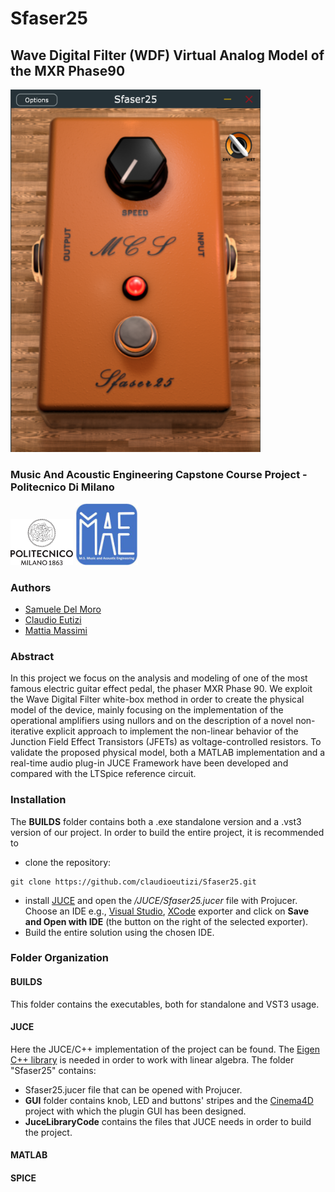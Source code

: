 # Sfaser25
## Wave Digital Filter (WDF) Virtual Analog Model of the MXR Phase90 

<img src="Assets/Sfaser25.png" alt="sfaser" width="400"/>

### Music And Acoustic Engineering Capstone Course Project - Politecnico Di Milano

<p float = "center">
    <img src="Assets/Logo_Politecnico_Milano.png" alt="polilogo" width="100"/>
    <img src="Assets/MAE Logo.jpeg" alt="maelogo" width="100"/>
</p>

### Authors
* [Samuele Del Moro](https://github.com/SamueleDelMoro)
* [Claudio Eutizi](https://github.com/claudioeutizi)
* [Mattia Massimi](https://github.com/mattiamassimi)
### Abstract
In this project we focus on the analysis and modeling of one of the most famous electric guitar effect pedal, the phaser MXR Phase 90. We exploit the Wave Digital Filter white-box method in order to create the physical model of the device, mainly focusing on the implementation of the operational amplifiers using nullors and on the description of a novel non-iterative explicit approach to implement the non-linear behavior of the Junction Field Effect Transistors (JFETs) as voltage-controlled resistors. To validate the proposed physical model, both a MATLAB implementation and a real-time audio plug-in JUCE Framework have been developed and compared with the LTSpice reference circuit.
### Installation
The **BUILDS** folder contains both a .exe standalone version and a .vst3 version of our project. In order to build the entire project, it is recommended to
* clone the repository:
```
git clone https://github.com/claudioeutizi/Sfaser25.git
```
* install [JUCE](https://juce.com/get-juce/) and open the _/JUCE/Sfaser25.jucer_ file with Projucer. Choose an IDE e.g., [Visual Studio](https://visualstudio.microsoft.com/it/), [XCode](https://apps.apple.com/it/app/xcode/id497799835?mt=12) exporter and click on **Save and Open with IDE** (the button on the right of the selected exporter).
* Build the entire solution using the chosen IDE.

### Folder Organization
#### BUILDS
This folder contains the executables, both for standalone and VST3 usage. 
#### JUCE
Here the JUCE/C++ implementation of the project can be found. The [Eigen C++ library](http://eigen.tuxfamily.org/index.php?title=Main_Page#Download) is needed in order to work with linear algebra. The folder "Sfaser25" contains:
* Sfaser25.jucer file that can be opened with Projucer.
* **GUI** folder contains knob, LED and buttons' stripes and the [Cinema4D](https://www.maxon.net/it/cinema-4d) project with which the plugin GUI has been designed.
* **JuceLibraryCode** contains the files that JUCE needs in order to build the project.
#### MATLAB
#### SPICE


